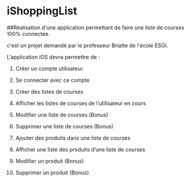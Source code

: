 # iShoppingList

##Réalisation d'une application permettant de faire une liste de courses 100% connectée.

c'est un projet demandé par le professeur Briatte de l'école ESGI.

L’application iOS devra permettre de :

1. Créer un compte utilisateur.

2. Se connecter avec ce compte

3. Créer des listes de courses

4. Afficher les listes de courses de l’utilisateur en cours

5. Modifier une liste de courses (Bonus)

6. Supprimer une liste de courses (Bonus)

7. Ajouter des produits dans une liste de courses

8. Afficher une liste des produits d’une liste de courses

9. Modifier un produit (Bonus)

10. Supprimer un produit (Bonus)
